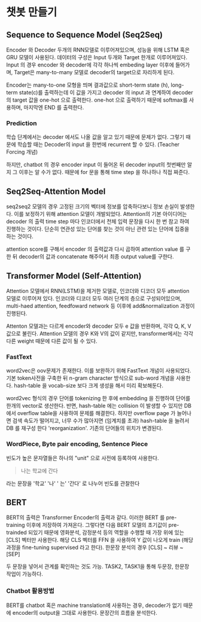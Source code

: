 # 챗봇 만들기

## Sequence to Sequence Model (Seq2Seq)

Encoder 와 Decoder 두개의 RNN모델로 이루어져있으며, 성능을 위해 LSTM 혹은 GRU 모델이 사용된다. 데이터의 구성은 Input 두개와 Target 한개로 이루어져있다. Input 의 경우 encoder 와 decoder에 각각 하나씩 embeding layer 이후에 들어가며, Target은 many-to-many 모델로 decoder의 target으로 자리하게 된다. 

Encoder는 many-to-one 모형을 띄며 결과값으로 short-term state (h), long-term state(c)를 출력하는데 이 값을 가지고 decoder 의 input 과 연계하여 decoder 의 target 값을 one-hot 으로 출력한다. one-hot 으로 출력하기 때문에 softmax를 사용하며, 마지막엔 END 를 출력한다. 

### Prediction

학습 단계에서는 decoder 에서도 나올 값을 알고 있기 때문에 문제가 없다. 그렇기 때문에 학습할 때는 Decoder의 input 을 한번에 recurrent 할 수 있다. (Teacher Forcing 개념) 

하지만, chatbot 의 경우 encoder input 이 들어온 뒤 decoder input의 첫번째만 알지 그 이후는 알 수가 없다. 때문에 for 문을 통해 time step 을 하나하나 직접 짜준다. 



## Seq2Seq-Attention Model

seq2seq2 모델의 경우 고정된 크기의 벡터에 정보를 압축하다보니 정보 손실이 발생한다. 이를 보정하기 위해 attention 모델이 개발되었다. Attention의 기본 아이디어는 decoder 의 출력 time step 마다 인코더에서 천체 입력 문장을 다시 한 번 참고 하여 진행하는 것이다. 단순히 연관성 있는 단어를 찾는 것이 아닌 관련 있는 단어에 집중을 하는 것이다.

attention score를 구해서 encoder 의 출력값과 다시 곱하여 attention value 를 구한 뒤 decoder의 값과 concatenate 해주어서 최종 output value를 구한다.

## Transformer Model (Self-Attention)

Attention 모델에서 RNN(LSTM)을 제거한 모델로, 인코더와 디코더 모두 attention 모델로 이루어져 있다. 인코더와 디코더 모두 여러 단계의 층으로 구성되어있으며, multi-haed attention, feedfoward network 등 이후에 add&normalization 과정이 진행된다.

Attenton 모델과는 다르게 encoder와 decoder 모두 e 값을 반환하며, 각각 Q, K, V 값으로 불린다. Attention 모델의 경우 K와 V의 값이 같지만, transformer에서는 각각 다른 weight 때문에 다른 값이 될 수 있다.

### FastText

word2vec은 oov문제가 존재한다. 이를 보완하기 위해 FastText 개념이 사용되었다. 기본 token사전을 구축한 뒤 n-gram character 방식으로 sub-word 개념을 사용한다. hash-table 을 vocab-size 보다 크게 생성을 해서 미리 확보해둔다. 

word2vec 형식의 경우 단어를 tokenizing 한 후에 embedding 을 진행하여 단어를 한개의 vector로 생산한다. 반면, hash-table 에는 collision 이 발생할 수 있지만 DB 에서 overflow table을 사용하여 문제를 해결한다. 하지만 overflow page 가 늘어나면 검색 속도가 떨어지고, 너무 수가 많아지면 (임계치를 초과) hash-table 을 늘려서 DB 를 재구성 한다 'reorganization'.  기존의 단어들의 위치가 변경된다. 

### WordPiece, Byte pair encoding, Sentence Piece

빈도가 높은 문자열들은 하나의 "unit" 으로 사전에 등록하여 사용한다. 

> 나는 학교에 간다

라는 문장을 '학교' '나' ' 는'  '간다' 로 나누어 빈도를 관찰한다 

## BERT

BERT의 출력은 Transformer Encoder의 출력과 같다. 이러한 BERT 를 pre-training 이후에 저장하여 가져온다. 그렇다면 다음 BERT 모델의 초기값이 pre-trainded 되있기 때문에 영화분석, 감정분석 등의 역할을 수행할 때 가장 위에 있는 [CLS] 벡터만 사용한다. 해당 CLS 벡터를 FFN 을 사용하여 Y 값이 나오게 train (해당 과정을 fine-tuning supervised 라고 한다). 한문장 분석의 경우 [CLS] ~ 리뷰 ~ [SEP]

두 문장을 넣어서 관계를 확인하는 것도 가능. TASK2, TASK1을 통해 두문장, 한문장 작업이 가능하다. 

### Chatbot 활용방법

BERT를 chatbot 혹은 machine translation에 사용하는 경우, decoder가 없기 때문에 encoder의 output을 그대로 사용한다. 문장간의 흐름을 분석한다. 